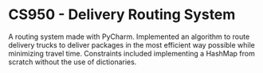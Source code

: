 # CS950 - Delivery Routing System

A routing system made with PyCharm. Implemented an algorithm to route delivery trucks to
deliver packages in the most efficient way possible while minimizing travel time. Constraints included implementing a HashMap from scratch without the use of dictionaries.
